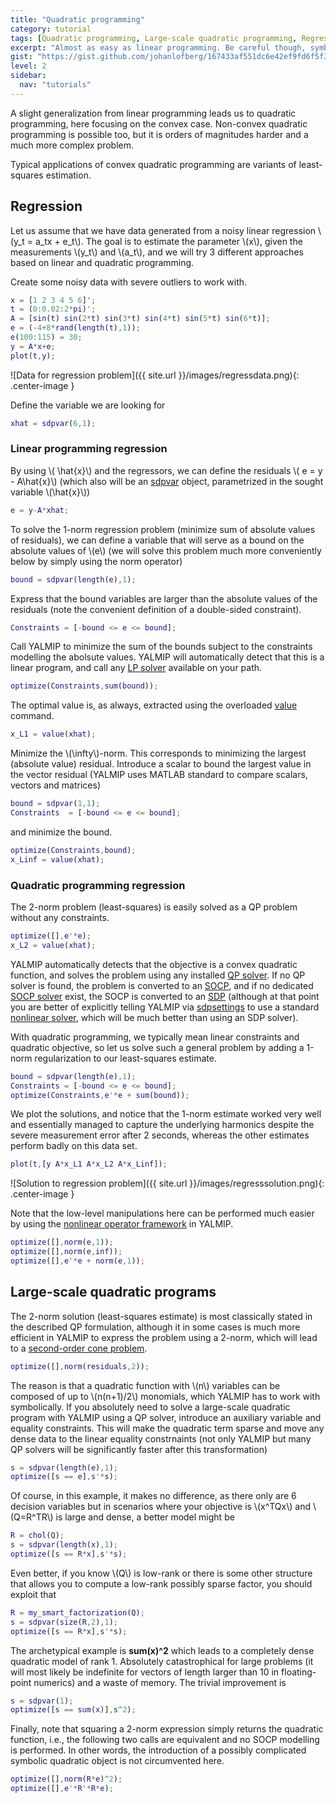 ```yaml
---
title: "Quadratic programming"
category: tutorial
tags: [Quadratic programming, Large-scale quadratic programming, Regression]
excerpt: "Almost as easy as linear programming. Be careful though, symbolics might start to cause overhead."
gist: "https://gist.github.com/johanlofberg/167433af551dc6e42ef9fd6f5f3e9a44.js"
level: 2
sidebar:
  nav: "tutorials"
---
```


A slight generalization from linear programming leads us to quadratic programming, here focusing on the convex case. Non-convex quadratic programming is possible too, but it is orders of magnitudes harder and a much more complex problem.

Typical applications of convex quadratic programming are variants of least-squares estimation.

## Regression

Let us assume that we have data generated from a noisy linear regression \\(y_t = a_tx + e_t\\). The goal is to estimate the parameter \\(x\\), given the measurements \\(y_t\\) and \\(a_t\\), and we will try 3 different approaches based on linear and quadratic programming.

Create some noisy data with severe outliers to work with.

````matlab
x = [1 2 3 4 5 6]';
t = (0:0.02:2*pi)';
A = [sin(t) sin(2*t) sin(3*t) sin(4*t) sin(5*t) sin(6*t)];
e = (-4+8*rand(length(t),1));
e(100:115) = 30;
y = A*x+e;
plot(t,y);
````

![Data for regression problem]({{ site.url }}/images/regressdata.png){: .center-image }

Define the variable we are looking for

````matlab
xhat = sdpvar(6,1);
````

### Linear programming regression

By using \\( \hat{x}\\) and the regressors, we can define the residuals \\( e = y - A\hat{x}\\) (which also will be an [sdpvar](/command/sdpvar) object, parametrized in the sought variable \\(\hat{x}\\))

````matlab
e = y-A*xhat;
````

To solve the 1-norm regression problem (minimize sum of absolute values of residuals), we can define a variable that will serve as a bound on the absolute values of \\(e\\) (we will solve this problem much more conveniently below by simply using the norm operator)

````matlab
bound = sdpvar(length(e),1);
````

Express that the bound variables are larger than the absolute values of the residuals (note the convenient definition of a double-sided constraint).

````matlab
Constraints = [-bound <= e <= bound];
````

Call YALMIP to minimize the sum of the bounds subject to the constraints modelling the abolsute values. YALMIP will automatically detect that this is a linear program, and call any [LP solver](/allsolvers) available on your path.

````matlab
optimize(Constraints,sum(bound));
````  

The optimal value is, as always, extracted using the overloaded [value](/command/value) command.

````matlab
x_L1 = value(xhat);
````  

Minimize the \\(\infty\\)-norm. This corresponds to minimizing the largest (absolute value) residual. Introduce a scalar to bound the largest value in the vector residual (YALMIP uses MATLAB standard to compare scalars, vectors and matrices)

````matlab
bound = sdpvar(1,1);
Constraints  = [-bound <= e <= bound];
````  

and minimize the bound.

````matlab
optimize(Constraints,bound);
x_Linf = value(xhat);
````

### Quadratic programming regression

The 2-norm problem (least-squares) is easily solved as a QP problem without any constraints.

````matlab
optimize([],e'*e);
x_L2 = value(xhat);
````

YALMIP automatically detects that the objective is a convex quadratic function, and solves the problem using any installed [QP solver](tags/#quadratic-programming-solver). If no QP solver is found, the problem is converted to an [SOCP](tags/#quadratic-programming-solver), and if no dedicated [SOCP solver](tags/#second-order-cone-programming-solver) exist, the SOCP is converted to an [SDP](/tutorial/semidefiniteprogramming) (although at that point you are better of explicitly telling YALMIP via [sdpsettings](/command/sdpsettings) to use a standard [nonlinear solver](tags/#nonlinear-programming-solver), which will be much better than using an SDP solver).

With quadratic programming, we typically mean linear constraints and quadratic objective, so let us solve such a general problem by adding a 1-norm regularization to our least-squares estimate.

````matlab
bound = sdpvar(length(e),1);
Constraints = [-bound <= e <= bound];
optimize(Constraints,e'*e + sum(bound));
````

We plot the solutions, and notice that the 1-norm estimate worked very well and essentially managed to capture the underlying harmonics despite the severe measurement error after 2 seconds, whereas the other estimates perform badly on this data set.

````matlab
plot(t,[y A*x_L1 A*x_L2 A*x_Linf]);
````

![Solution to regression problem]({{ site.url }}/images/regresssolution.png){: .center-image }


Note that the low-level manipulations here can be performed much easier by using the [nonlinear operator framework](/tutorial/nonlinearoperators) in YALMIP.

````matlab
optimize([],norm(e,1));
optimize([],norm(e,inf));
optimize([],e'*e + norm(e,1));
````

## Large-scale quadratic programs

The 2-norm solution (least-squares estimate) is most classically stated in the described QP formulation, although it in some cases is much more efficient in YALMIP to express the problem using a 2-norm, which will lead to a [second-order cone problem](/tutorial/socpprogramming).

````matlab
optimize([],norm(residuals,2));
````
The reason is that a quadratic function with \\(n\\) variables can be composed of up to \\(n(n+1)/2\\) monomials, which YALMIP has to work with symbolically. If you absolutely need to solve a large-scale quadratic program with YALMIP using a QP solver, introduce an auxiliary variable and equality constraints. This will make the quadratic term sparse and move any dense data to the linear equality constrnaints (not only YALMIP but many QP solvers will be significantly faster after this transformation)

````matlab
s = sdpvar(length(e),1);
optimize([s == e],s'*s);
````

Of course, in this example, it makes no difference, as there only are 6 decision variables but in scenarios where your objective is \\(x^TQx\\) and \\(Q=R^TR\\) is large and dense, a better model might be

````matlab
R = chol(Q);
s = sdpvar(length(x),1);
optimize([s == R*x],s'*s);
````

Even better, if you know \\(Q\\) is low-rank or there is some other structure that allows you to compute a low-rank possibly sparse factor, you should exploit that

````matlab
R = my_smart_factorization(Q);
s = sdpvar(size(R,2),1);
optimize([s == R*x],s'*s);
````

The archetypical example is **sum(x)^2** which leads to a completely dense quadratic model of rank 1. Absolutely catastrophical for large problems (it will most likely be indefinite for vectors of length larger than 10 in floating-point numerics) and a waste of memory. The trivial improvement is

````matlab
s = sdpvar(1);
optimize([s == sum(x)],s^2);
````

Finally, note that squaring a 2-norm expression simply returns the quadratic function, i.e., the following two calls are equivalent and no SOCP modelling is performed. In other words, the introduction of a possibly complicated symbolic quadratic object is not circumvented here.

````matlab
optimize([],norm(R*e)^2);
optimize([],e'*R'*R*e);
````



